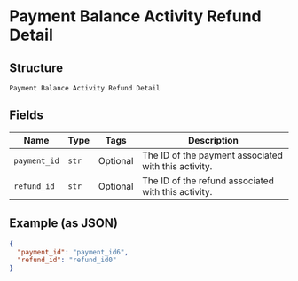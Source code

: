 
# Payment Balance Activity Refund Detail

## Structure

`Payment Balance Activity Refund Detail`

## Fields

| Name | Type | Tags | Description |
|  --- | --- | --- | --- |
| `payment_id` | `str` | Optional | The ID of the payment associated with this activity. |
| `refund_id` | `str` | Optional | The ID of the refund associated with this activity. |

## Example (as JSON)

```json
{
  "payment_id": "payment_id6",
  "refund_id": "refund_id0"
}
```

